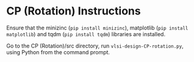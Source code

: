 # CP (Rotation) Instructions
Ensure that the minizinc (``pip install minizinc``), matplotlib (``pip install matplotlib``) and tqdm (``pip install tqdm``) libraries are installed. 

Go to the CP (Rotation)/src directory, run ``vlsi-design-CP-rotation.py``, using Python from the command prompt.